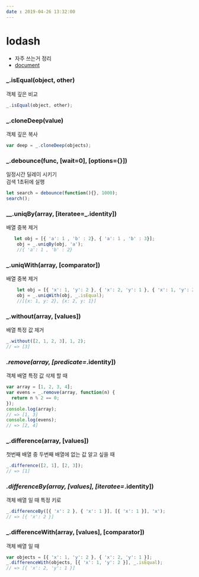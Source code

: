 ```yaml
---
date : 2019-04-26 13:32:00
---
```


# lodash

- 자주 쓰는거 정리
- [document](https://lodash.com/docs/4.17.11)

### _.isEqual(object, other)

객체 깊은 비교

``` js
_.isEqual(object, other);
```

### _.cloneDeep(value)

객체 깊은 복사

``` js
var deep = _.cloneDeep(objects);
```

### _.debounce(func, [wait=0], [options={}])

일정시간 딜레이 시키기  
검색 1초뒤에 실행

```js
let search = debounce(function(){}, 1000);
search();
```

### __.uniqBy(array, [iteratee=_.identity])

배열 중복 제거

```js
   let obj = [{ 'a': 1 , 'b' : 2}, { 'a': 1 , 'b' : 3}];
    obj = _.uniqBy(obj, 'a');
    //{ 'a': 1 , 'b' : 2}
```

### _.uniqWith(array, [comparator])

배열 중복 제거

``` js
    let obj = [{ 'x': 1, 'y': 2 }, { 'x': 2, 'y': 1 }, { 'x': 1, 'y': 2 }];
    obj = _.uniqWith(obj, _.isEqual);
    //[{x: 1, y: 2}, {x: 2, y: 1}]
```

### _.without(array, [values])

배열 특정 값 제거

```js
_.without([2, 1, 2, 3], 1, 2);
// => [3]
```

### _.remove(array, [predicate=_.identity])

객체 배열 특정 값 삭제 할 때

```js
var array = [1, 2, 3, 4];
var evens = _.remove(array, function(n) {
  return n % 2 == 0;
});
console.log(array);
// => [1, 3]
console.log(evens);
// => [2, 4]
```

### _.difference(array, [values])

첫번째 배열 중 두번째 배열에 없는 값 알고 싶을 때

```js
_.difference([2, 1], [2, 3]);
// => [1]
```

### _.differenceBy(array, [values], [iteratee=_.identity])

객체 배열 일 때 특정 키로

```js
_.differenceBy([{ 'x': 2 }, { 'x': 1 }], [{ 'x': 1 }], 'x');
// => [{ 'x': 2 }]
```

### _.differenceWith(array, [values], [comparator])

객체 배열 일 때

```js
var objects = [{ 'x': 1, 'y': 2 }, { 'x': 2, 'y': 1 }];
_.differenceWith(objects, [{ 'x': 1, 'y': 2 }], _.isEqual);
// => [{ 'x': 2, 'y': 1 }]
```

